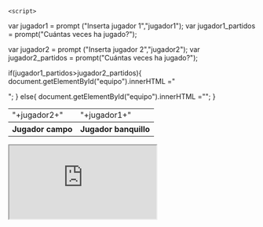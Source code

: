 <html>
<head>

</head>

<body>

<table id="equipo">

  
    <script>

  var jugador1 = prompt ("Inserta jugador 1","jugador1");
  var jugador1_partidos = prompt("Cuántas veces ha jugado?");
  
  var jugador2 = prompt ("Inserta jugador 2","jugador2");
  var jugador2_partidos = prompt("Cuántas veces ha jugado?");
  
  if(jugador1_partidos>jugador2_partidos){
      document.getElementById("equipo").innerHTML ="<td>"+jugador2+"</td>"; 
  } else{
      document.getElementById("equipo").innerHTML ="<td>"+jugador1+"</td>"; 
  }
  

  </script>
  
<tr>

  <th>Jugador campo</th>
  <th>Jugador banquillo</th>

</tr>

</table>
 

<iframe src="https://docs.google.com/spreadsheets/d/e/2PACX-1vQOE_9bEOm09uCWQ1869mcVtVKttCmfhV9adduXEB2GXcGXpkUUioH9YP53r_o71KQ8PsJasVpGpPXw/pubhtml?widget=true&amp;headers=false"></iframe>
 
 </body>
</html>




